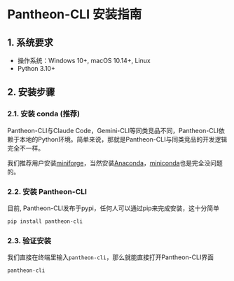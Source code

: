 # Pantheon-CLI 安装指南

## 1. 系统要求

- 操作系统：Windows 10+, macOS 10.14+, Linux
- Python 3.10+

## 2. 安装步骤

### 2.1. 安装 conda (推荐)

Pantheon-CLI与Claude Code，Gemini-CLI等同类竞品不同，Pantheon-CLI依赖于本地的Python环境。简单来说，那就是Pantheon-CLI与同类竞品的开发逻辑完全不一样。

我们推荐用户安装[miniforge](https://github.com/conda-forge/miniforge)，当然安装[Anaconda](https://www.anaconda.com/)，[miniconda](https://www.anaconda.com/docs/getting-started/miniconda/main)也是完全没问题的。


### 2.2. 安装 Pantheon-CLI

目前, Pantheon-CLI发布于pypi，任何人可以通过pip来完成安装，这十分简单

```bash
pip install pantheon-cli
```

### 2.3. 验证安装

我们直接在终端里输入`pantheon-cli`，那么就能直接打开Pantheon-CLI界面

```bash
pantheon-cli
```
